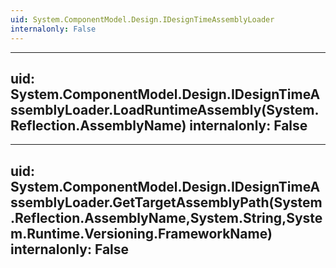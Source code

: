 ```yaml
---
uid: System.ComponentModel.Design.IDesignTimeAssemblyLoader
internalonly: False
---
```


---
uid: System.ComponentModel.Design.IDesignTimeAssemblyLoader.LoadRuntimeAssembly(System.Reflection.AssemblyName)
internalonly: False
---

---
uid: System.ComponentModel.Design.IDesignTimeAssemblyLoader.GetTargetAssemblyPath(System.Reflection.AssemblyName,System.String,System.Runtime.Versioning.FrameworkName)
internalonly: False
---
